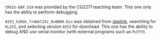 `CMSIS-DAP.S19` was provided by the CG2271 teaching team. This one only has the ablity to perform debugging. 

`0253_k20dx_frdmkl25z_0x8000.bin` was obtained from [daplink](http://daplink.io/), searching for `KL25Z`, and selecting version `0253` for download. This one has the ability to debug AND use serial monitor (with external programs such as `PuTTY`).
